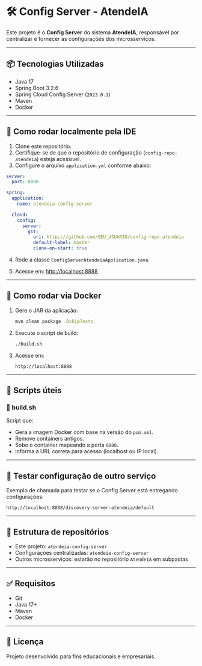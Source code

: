 # 🛠️ Config Server - AtendeIA

Este projeto é o **Config Server** do sistema **AtendeIA**, responsável por centralizar e fornecer as configurações dos microsserviços.

---

## 📦 Tecnologias Utilizadas

- Java 17
- Spring Boot 3.2.6
- Spring Cloud Config Server (`2023.0.1`)
- Maven
- Docker

---

## 🧪 Como rodar localmente pela IDE

1. Clone este repositório.
2. Certifique-se de que o repositório de configuração (`config-repo-atendeia`) esteja acessível.
3. Configure o arquivo `application.yml` conforme abaixo:

```yaml
server:
  port: 8888

spring:
  application:
    name: atendeia-config-server

  cloud:
    config:
      server:
        git:
          uri: https://github.com/SEU_USUARIO/config-repo-atendeia
          default-label: master
          clone-on-start: true
```

4. Rode a classe `ConfigServerAtendeiaApplication.java`.

5. Acesse em: [http://localhost:8888](http://localhost:8888)

---

## 🐳 Como rodar via Docker

1. Gere o JAR da aplicação:
   ```bash
   mvn clean package -DskipTests
   ```

2. Execute o script de build:
   ```bash
   ./build.sh
   ```

3. Acesse em:
   ```
   http://localhost:8888
   ```

---

## 🧰 Scripts úteis

### 🔨 build.sh

Script que:

- Gera a imagem Docker com base na versão do `pom.xml`.
- Remove containers antigos.
- Sobe o container mapeando a porta `8888`.
- Informa a URL correta para acesso (localhost ou IP local).

---

## 🧪 Testar configuração de outro serviço

Exemplo de chamada para testar se o Config Server está entregando configurações:

```
http://localhost:8888/discovery-server-atendeia/default
```

---

## 📁 Estrutura de repositórios

- Este projeto: `atendeia-config-server`
- Configurações centralizadas: `atendeia-config-server`
- Outros microsserviços: estarão no repositório `AtendeIA` em subpastas

---

## ✅ Requisitos

- Git
- Java 17+
- Maven
- Docker

---

## 🧾 Licença

Projeto desenvolvido para fins educacionais e empresariais.
